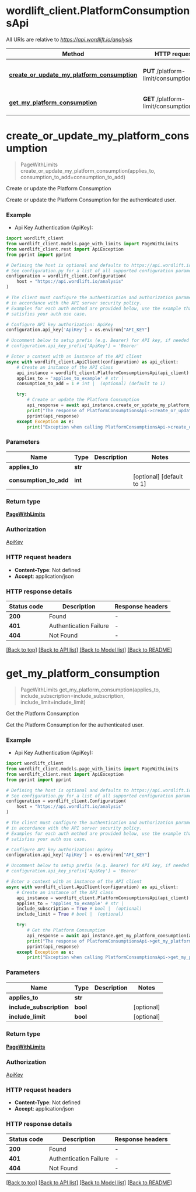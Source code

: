# wordlift_client.PlatformConsumptionsApi

All URIs are relative to *https://api.wordlift.io/analysis*

Method | HTTP request | Description
------------- | ------------- | -------------
[**create_or_update_my_platform_consumption**](PlatformConsumptionsApi.md#create_or_update_my_platform_consumption) | **PUT** /platform-limit/consumptions/me | Create or update the Platform Consumption
[**get_my_platform_consumption**](PlatformConsumptionsApi.md#get_my_platform_consumption) | **GET** /platform-limit/consumptions/me | Get the Platform Consumption


# **create_or_update_my_platform_consumption**
> PageWithLimits create_or_update_my_platform_consumption(applies_to, consumption_to_add=consumption_to_add)

Create or update the Platform Consumption

Create or update the Platform Consumption for the authenticated user.

### Example

* Api Key Authentication (ApiKey):

```python
import wordlift_client
from wordlift_client.models.page_with_limits import PageWithLimits
from wordlift_client.rest import ApiException
from pprint import pprint

# Defining the host is optional and defaults to https://api.wordlift.io/analysis
# See configuration.py for a list of all supported configuration parameters.
configuration = wordlift_client.Configuration(
    host = "https://api.wordlift.io/analysis"
)

# The client must configure the authentication and authorization parameters
# in accordance with the API server security policy.
# Examples for each auth method are provided below, use the example that
# satisfies your auth use case.

# Configure API key authorization: ApiKey
configuration.api_key['ApiKey'] = os.environ["API_KEY"]

# Uncomment below to setup prefix (e.g. Bearer) for API key, if needed
# configuration.api_key_prefix['ApiKey'] = 'Bearer'

# Enter a context with an instance of the API client
async with wordlift_client.ApiClient(configuration) as api_client:
    # Create an instance of the API class
    api_instance = wordlift_client.PlatformConsumptionsApi(api_client)
    applies_to = 'applies_to_example' # str | 
    consumption_to_add = 1 # int |  (optional) (default to 1)

    try:
        # Create or update the Platform Consumption
        api_response = await api_instance.create_or_update_my_platform_consumption(applies_to, consumption_to_add=consumption_to_add)
        print("The response of PlatformConsumptionsApi->create_or_update_my_platform_consumption:\n")
        pprint(api_response)
    except Exception as e:
        print("Exception when calling PlatformConsumptionsApi->create_or_update_my_platform_consumption: %s\n" % e)
```



### Parameters


Name | Type | Description  | Notes
------------- | ------------- | ------------- | -------------
 **applies_to** | **str**|  | 
 **consumption_to_add** | **int**|  | [optional] [default to 1]

### Return type

[**PageWithLimits**](PageWithLimits.md)

### Authorization

[ApiKey](../README.md#ApiKey)

### HTTP request headers

 - **Content-Type**: Not defined
 - **Accept**: application/json

### HTTP response details

| Status code | Description | Response headers |
|-------------|-------------|------------------|
**200** | Found |  -  |
**401** | Authentication Failure |  -  |
**404** | Not Found |  -  |

[[Back to top]](#) [[Back to API list]](../README.md#documentation-for-api-endpoints) [[Back to Model list]](../README.md#documentation-for-models) [[Back to README]](../README.md)

# **get_my_platform_consumption**
> PageWithLimits get_my_platform_consumption(applies_to, include_subscription=include_subscription, include_limit=include_limit)

Get the Platform Consumption

Get the Platform Consumption for the authenticated user.

### Example

* Api Key Authentication (ApiKey):

```python
import wordlift_client
from wordlift_client.models.page_with_limits import PageWithLimits
from wordlift_client.rest import ApiException
from pprint import pprint

# Defining the host is optional and defaults to https://api.wordlift.io/analysis
# See configuration.py for a list of all supported configuration parameters.
configuration = wordlift_client.Configuration(
    host = "https://api.wordlift.io/analysis"
)

# The client must configure the authentication and authorization parameters
# in accordance with the API server security policy.
# Examples for each auth method are provided below, use the example that
# satisfies your auth use case.

# Configure API key authorization: ApiKey
configuration.api_key['ApiKey'] = os.environ["API_KEY"]

# Uncomment below to setup prefix (e.g. Bearer) for API key, if needed
# configuration.api_key_prefix['ApiKey'] = 'Bearer'

# Enter a context with an instance of the API client
async with wordlift_client.ApiClient(configuration) as api_client:
    # Create an instance of the API class
    api_instance = wordlift_client.PlatformConsumptionsApi(api_client)
    applies_to = 'applies_to_example' # str | 
    include_subscription = True # bool |  (optional)
    include_limit = True # bool |  (optional)

    try:
        # Get the Platform Consumption
        api_response = await api_instance.get_my_platform_consumption(applies_to, include_subscription=include_subscription, include_limit=include_limit)
        print("The response of PlatformConsumptionsApi->get_my_platform_consumption:\n")
        pprint(api_response)
    except Exception as e:
        print("Exception when calling PlatformConsumptionsApi->get_my_platform_consumption: %s\n" % e)
```



### Parameters


Name | Type | Description  | Notes
------------- | ------------- | ------------- | -------------
 **applies_to** | **str**|  | 
 **include_subscription** | **bool**|  | [optional] 
 **include_limit** | **bool**|  | [optional] 

### Return type

[**PageWithLimits**](PageWithLimits.md)

### Authorization

[ApiKey](../README.md#ApiKey)

### HTTP request headers

 - **Content-Type**: Not defined
 - **Accept**: application/json

### HTTP response details

| Status code | Description | Response headers |
|-------------|-------------|------------------|
**200** | Found |  -  |
**401** | Authentication Failure |  -  |
**404** | Not Found |  -  |

[[Back to top]](#) [[Back to API list]](../README.md#documentation-for-api-endpoints) [[Back to Model list]](../README.md#documentation-for-models) [[Back to README]](../README.md)

